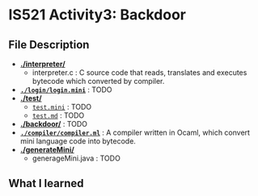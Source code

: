 # IS521 Activity3: Backdoor

## File Description
* [**./interpreter/**](interpreter)
    * interpreter.c : C source code that reads, translates and executes bytecode which converted by compiler.
* [**`./login/login.mini`**](login/login.mini) : TODO
* [**./test/**](test)
    * [`test.mini`](test/test.mini) : TODO
    * [`test.md`](test/test.md) : TODO
* [**./backdoor/**](backdoor) : TODO
* [**`./compiler/compiler.ml`**](compiler/compiler.ml) : A compiler written in Ocaml, which convert mini language code into bytecode.
* [**./generateMini/**](generateMini)
    * generageMini.java : TODO


## What I learned

